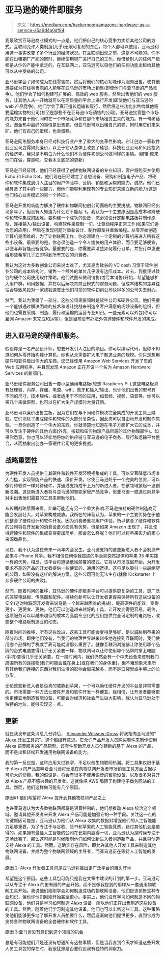 # 亚马逊的硬件即服务

> 原文：<https://medium.com/hackernoon/amazons-hardware-as-a-service-a5a6d4a0df84>

我最欣赏亚马逊商业模式的一点是，他们把自己的核心竞争力卖给其他公司的方式。互联网允许人类制造(几乎)无限可复制的东西，每个人都可以使用，亚马逊利用这一事实改变了多个行业的经济状况。在互联网出现之前，这是不可能的。你不能在出租钢厂产能的同时，继续使用钢厂进行自己的工作。你借给别人的任何产能都是从你的产能中拿走的。在互联网上，亚马逊可以将他们的任何功能出租给其他可以从中受益的公司。

亚马逊学会了如何成为在线零售商，然后将他们的核心功能作为服务出售，使其他想要成为在线零售商的人能够在亚马逊的市场上销售(即使他们与亚马逊的产品竞争)。他们学会了如何构建可扩展的、高效的 web 服务，然后出售他们的 web 服务，让其他人从一开始就可以在高质量的平台上进行开发(即使他们与亚马逊的 web 产品竞争)。他们学会了真正擅长运输和履行，然后将这些功能出售给其他需要运输实物的公司(甚至是那些不在亚马逊市场销售的公司)。亚马逊接管整个市场的能力来自于他们同时在一个市场竞争和在那个市场租赁工具的能力。有一句老话说，淘金热中最好的事情是出售镐，但亚马逊可以出租自己的镐，同时用它们来采矿。他们有自己的蛋糕，也卖蛋糕。

亚马逊网络服务本身已经对科技行业产生了重大的变革性影响。它让创办一家软件创业公司变得如此廉价，以至于它从总体上改变了硅谷、科技创业公司和风险投资的经济学。我只是不明白为什么他们不为硬件初创公司做同样的事情。(编辑:原来他们在做，算是吧。查看本文底部的更新)

亚马逊已经证明，他们已经获得了创建物联网设备的专业知识，客户将购买并使用 Echo 和 Echo Dot。他们现在已经建立了设想设备、采购和制造电子产品、将硬件和软件集成到引人注目的用户体验中、营销、销售和运输的能力。诚然，他们已经具备了其中的一些能力，但他们能够利用现有的专业知识来建立新的能力(这是他们核心业务模式的另一个特征)。

亚马逊开发的新能力解决了硬件和物联网初创公司面临的主要挑战。物联网已经出现多年了，但没有人知道为什么它不能起飞。我认为一个主要原因是高成本和跨硬件和软件集成的困难。要构建一个成功的设备，您必须设计定制电路板并制作原型，连接输入/输出设备，构建软件来控制一切，让驱动程序正常工作(如果它们适合您的应用)，然后在发现问题时重新设计、制作原型并重新编程。从零开始创造计算机是困难的，为了让物联网工作，你必须建立一个定制的计算机来进入所有这些小设备。最重要的是，你必须创造一个令人愉快的用户体验，而且要足够便宜，以便与非智能设备竞争。最重要的是，你需要弄清楚如何履行订单，并把订单发送给那些希望几乎立即得到所有东西的消费者。

我认为这对大多数创业公司来说太难了，尤其是当硅谷的 VC cash 习惯于软件创业公司的成本结构时，销售一个额外的单位几乎没有边际成本。过去，我批评过硅谷的硬件公司使用软件策略。他们试图从微利销售(或亏本销售)开始，希望能够扩大用户群，利用数据，并在以后解决其商业模式的财务问题，但成本结构的差异往往会导致风投对一家烧钱速度比他们习惯的软件初创公司快得多的公司失去耐心。

然而，我认为我错了一部分。这些公司需要同时是软件公司*和*硬件公司。他们需要一个能够通过解决困难的技术和设计挑战来制造令客户满意的巧妙设备的组织，但他们也需要采购、制造、履行和运输的运营专业知识。一些元素可以外包(你可以雇佣 Amazon 来完成和运输)，但是目前没有办法外包跨硬件和软件开发的集成。

## 进入亚马逊的硬件即服务。

假设你是一名产品设计师，想要开发引人注目的项目。你可以编写代码，但你不知道如何从零开始构建计算机，你也从未需要扩大电子制造业务的规模。你只是想用硬件和软件做出伟大的东西。您已经使用 Amazon Web Services 开发了您的 Web 应用程序，并且您发现 Amazon 正在开设一个名为 Amazon Hardware Services 的新部门。

亚马逊硬件服务公司出售一套小型通用电路板(想想 Raspberry Pi ),这些电路板具有处理器、内存、存储、电源、wifi、蓝牙和输入/输出。也许他们出售的型号有不同的尺寸、技术规格，或者适用于不同的应用，如音频、视频、语音等。你可以买几个来做原型，也可以在扩大生产规模时大量订购。

亚马逊可以廉价出售主板，因为它们在与不同硬件模块完全集成的开发工具上赚钱。它们消除了集成硬件和软件的大部分复杂性，因此您可以自由地开发和制作原型。一旦你创造了一个伟大的东西，你就清楚地知道在电子方面扩大它的成本，并可以专注于硬件的其他方面(外壳，按钮和任何物理产品所需的其他物理部件)。如果你愿意，你也可以轻松地将你的供应链与亚马逊的电子商务、履行和运输平台整合，从而抽象出创办一家硬件公司的更多挑战。

## 战略重要性

为硬件开发人员提供与其硬件和软件开发环境相集成的工具，可以显著降低市场准入门槛，实现智能产品的快速、廉价开发。它使亚马逊处于一个完美的位置，可以像对待软件一样对待硬件，并通过支持成千上万的新进入者，在该领域掀起一波创新浪潮。这些新进入者将与亚马逊的智能家居产品竞争，但亚马逊一直通过向竞争对手出售他们需要的工具来帮助他们。

从长期战略层面来看，此举可能还有另一个重大影响:亚马逊扶持的硬件制造商可能会发展壮大，对苹果构成威胁。我所在的阵营认为，苹果的一个主要优势在于他们整合了硬件设计和软件开发。因为消费者重视用户体验，所以整合了硬件和软件的公司将在开发新的消费设备方面具有优势。但是如果 Amazon 出现了，并且使得跨硬件和软件的集成变得更加简单，那会怎么样呢？他们可以将苹果实力的核心来源商品化。

现在，我不认为这在未来一两年内会发生。亚马逊支持的这些新进入者不会制造产品来与 iPhone 竞争。我不相信任何像我描述的平台能突然提供和苹果 35 年实践一样的优势。相反，该平台将遵循低端颠覆的模式。它将从市场底层开始，为开发要求不高的产品的开发者提供一些便宜的、通用的选择。这将足以吸引一些最绝望的公司，如果没有这样的解决方案，这些公司可能无法生存(就像 Kickstarter 上众多硬件公司的失败)。

然而，随着时间的推移，亚马逊的硬件即服务平台可以提供更复杂的工具、更广泛的兼容电路板、传感器和配件。持续创新可以让开发者更容易保持所有这些设备的安全(这对物联网开发者来说将是一个越来越困难的挑战)，提高硬件的能效，变得更小、更便宜、更快。他们可以创造越来越好的工具，让开发变得更容易。最终，这项服务可以以越来越低的成本为高度专业化的应用提供完全可定制的电路板，改变整个电路板制造业的动态。

随着时间的推移，所有这些改进，这些工具可能会变得足够好，足以威胁到苹果的部分市场。即使他们没有，当我们的物理世界越来越多地连接到互联网时，我们使用哪个品牌的手机或手表可能就没那么重要了。就像互联网浏览器让你使用哪个品牌的台式电脑变得几乎无关紧要一样，物联网可以让你使用哪个品牌的掌上电脑(手机)变得几乎无关紧要。在一段时间内，我们仍然会有一个中央设备来控制我们周围所有的连接物(我们可能会戴在身上[或在我们的身体里]，但不难想象未来所有其他我们连接的东西对我们生活的影响会越来越多，而不是口袋里或手腕上的长方形。

无论这些新进入者是否真的威胁到苹果，一个可以简化硬件开发的平台是非常需要的。市场需要一种方法让硬件开发和软件开发一样便宜。我相信，让开发者能够更快更便宜地制造智能设备，可能会对经济和社会产生巨大影响，我认为亚马逊处于独特的地位，能够实现这一点。

## 更新

就在我发布这条消息几分钟后， [Alexander Wissner-Gross](http://www.alexwg.org/) 将我指向亚马逊的“ [Alexa 开发工具包](https://developer.amazon.com/alexa-voice-service/dev-kits)”。这个超级有意思。它允许产品开发人员购买套件来制作使用 Alexa 语音服务的产品原型。该套件帮助开发人员创建新的基于 Alexa 的产品，而不是出租轻松开发通用物联网设备的能力。

我的第一反应是，这种应用太过狭窄，不足以催生物联网热潮。将工具集仅限于基于 Alexa 的产品意味着亚马逊将无法在向物联网开发者市场销售工具方面占据尽可能大的份额。我的假设是，将会有很多不使用语音的智能设备，以及很多对只开发 Alexa 产品不感兴趣的开发者。这就像把 AWS 局限于构建电子商务网站的工具。然而，他们这样做可能有几个原因。

原因#1:他们希望将 Alexa 提升到其他物联网产品之上

也许亚马逊认为大多数物联网都将是语音控制的，他们想推动 Alexa 统治这个领域。邀请其他开发者来开发 Alexa 产品可能是加强它的一种手段。关注这一点的关键原因可能是，亚马逊认为他们从 Alexa 收集的数据对增强他们的人工智能能力足够重要，为了专注于与谷歌、脸书和苹果的人工智能竞赛，错过其他机会是值得的。如果拥有最佳人工智能的公司在长期内赢得一切，亚马逊认为是时候专注于这场比赛了，那么这可能是时候限制他们如何让新进入者创造新产品，并且只创造支持 Alexa 的工具。然而，这确实存在风险，即允许其他人开发工具来制造其他物联网设备，并成为整个物联网领域的主导者，而亚马逊正在等待人工智能的发展。

原因 2: Alexa 开发者工具包是亚马逊将推出更广泛平台的滩头阵地

希望是这个原因。这些工具包可能只是我在文章中建议的计划的第一步。亚马逊可以从专注于 Alexa 的更有限的产品开始，而不是像我提到的那样从一套通用物联网工具开始。我说他们刚刚学会如何制造成功的物联网设备，他们应该销售这种专业知识，但也许他们刚刚开始甚至更小。事实上，他们没有学习如何制造不同的物联网设备，他们只是学习如何制造 *Alexa* 设备，所以他们正在出售制造这些设备的工具。然后，随着他们学习制造其他设备，他们也可以出售这些工具。这种策略使他们能够更多地了解开发人员想要什么，然后逐渐向他们提供更多，直到它成为支持各种物联网设备的全套硬件和软件工具。

原因 3:亚马逊没有意识到这个领域的机会

总是有可能他们只是还没有想通所有这些事情，但是当我直到今天才知道这些开发人员工具包的存在时，我很犹豫是否要假设我有独特的洞察力。